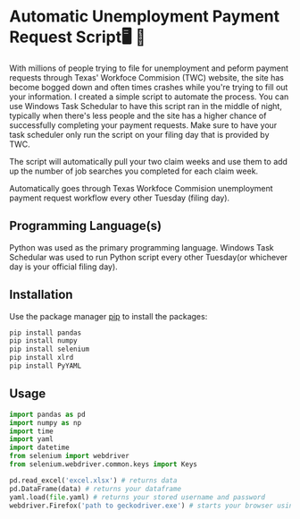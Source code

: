 # Automatic Unemployment Payment Request Script:desktop_computer: :briefcase:
With millions of people trying to file for unemployment and peform payment requests through Texas' Workfoce Commision (TWC) website, the site has become bogged down and often times crashes while you're trying to fill out your information. I created a simple script to automate the process.  You can use Windows Task Schedular to have this script ran in the middle of night, typically when there's less people and the site has a higher chance of successfully completing your payment requests.  Make sure to have your task scheduler only run the script on your filing day that is provided by TWC.
 
The script will automatically pull your two claim weeks and use them to add up the number of job searches you completed for each claim week.
 
Automatically goes through Texas Workfoce Commision unemployment payment request workflow every other Tuesday (filing day).
 
## Programming Language(s)

Python was used as the primary programming language.
Windows Task Schedular was used to run Python script every other Tuesday(or whichever day is your official filing day).


## Installation

Use the package manager [pip](https://pip.pypa.io/en/stable/) to install the packages:

```bash
pip install pandas
pip install numpy
pip install selenium
pip install xlrd
pip install PyYAML
```

## Usage

```python
import pandas as pd
import numpy as np
import time
import yaml
import datetime
from selenium import webdriver
from selenium.webdriver.common.keys import Keys

pd.read_excel('excel.xlsx') # returns data
pd.DataFrame(data) # returns your dataframe
yaml.load(file.yaml) # returns your stored username and password
webdriver.Firefox('path to geckodriver.exe') # starts your browser using geckodriver.exe
```
